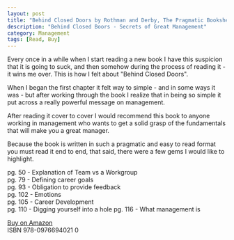 ```yaml
---
layout: post
title: "Behind Closed Doors by Rothman and Derby, The Pragmatic Bookshelf"
description: "Behind Closed Boors - Secrets of Great Management"
category: Management
tags: [Read, Buy]
---
```

Every once in a while when I start reading a new book I have this suspicion that it is going to suck, and then somehow during the process of reading it - it wins me over. This is how I felt about "Behind Closed Doors". 

When I began the first chapter it felt way to simple - and in some ways it was - but after working through the book I realize that in being so simple it put across a really powerful message on management. 

After reading it cover to cover I would recommend this book to anyone working in management who wants to get a solid grasp of the fundamentals that will make you a great manager.

Because the book is written in such a pragmatic and easy to read format you must read it end to end, that said, there were a few gems I would like to highlight.

pg. 50 - Explanation of Team vs a Workgroup  
pg. 79 - Defining career goals  
pg. 93 - Obligation to provide feedback  
pg. 102 - Emotions  
pg. 105 - Career Development  
pg. 110 - Digging yourself into a hole 
pg. 116 - What management is  

[Buy on Amazon](http://www.amazon.com/Behind-Closed-Doors-Management-Programmers/dp/0976694026/ref=reg_hu-rd_dp_img)  
ISBN  978-0976694021 0
